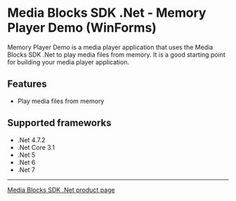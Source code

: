 # Media Blocks SDK .Net - Memory Player Demo (WinForms)

Memory Player Demo is a media player application that uses the Media Blocks SDK .Net to play media files from memory. It is a good starting point for building your media player application.

## Features

- Play media files from memory

## Supported frameworks

- .Net 4.7.2
- .Net Core 3.1
- .Net 5
- .Net 6
- .Net 7

---

[Media Blocks SDK .Net product page](https://www.visioforge.com/media-blocks-sdk)
